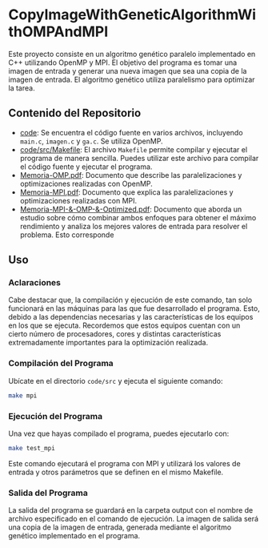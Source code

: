 # CopyImageWithGeneticAlgorithmWithOMPAndMPI

Este proyecto consiste en un algoritmo genético paralelo implementado en C++ utilizando OpenMP y MPI. El objetivo del programa es tomar una imagen de entrada y generar una nueva imagen que sea una copia de la imagen de entrada. El algoritmo genético utiliza paralelismo para optimizar la tarea.

## Contenido del Repositorio

- [code](code): Se encuentra el código fuente en varios archivos, incluyendo `main.c`, `imagen.c` y `ga.c`. Se utiliza OpenMP.
- [code/src/Makefile](code/src/Makefile): El archivo `Makefile` permite compilar y ejecutar el programa de manera sencilla. Puedes utilizar este archivo para compilar el código fuente y ejecutar el programa.
- [Memoria-OMP.pdf](Memoria-OMP.pdf): Documento que describe las paralelizaciones y optimizaciones realizadas con OpenMP.
- [Memoria-MPI.pdf](Memoria-MPI.pdf): Documento que explica las paralelizaciones y optimizaciones realizadas con MPI.
- [Memoria-MPI-&-OMP-&-Optimized.pdf](Memoria-MPI-&-OMP-&-Optimized.pdf): Documento que aborda un estudio sobre cómo combinar ambos enfoques para obtener el máximo rendimiento y analiza los mejores valores de entrada para resolver el problema. Esto corresponde 

## Uso

### Aclaraciones
Cabe destacar que, la compilación y ejecución de este comando, tan solo funcionará en las máquinas para las que fue desarrollado el programa. Esto, debido a las dependencias necesarias y las características de los equipos en los que se ejecuta. Recordemos que estos equipos cuentan con un cierto número de procesadores, cores y distintas características extremadamente importantes para la optimización realizada.


### Compilación del Programa
Ubícate en el directorio `code/src` y ejecuta el siguiente comando:
```bash
make mpi
```

### Ejecución del Programa

Una vez que hayas compilado el programa, puedes ejecutarlo con:

```bash
make test_mpi
```
Este comando ejecutará el programa con MPI y utilizará los valores de entrada y otros parámetros que se definen en el mismo Makefile. 

### Salida del Programa
La salida del programa se guardará en la carpeta output con el nombre de archivo especificado en el comando de ejecución. La imagen de salida será una copia de la imagen de entrada, generada mediante el algoritmo genético implementado en el programa.
